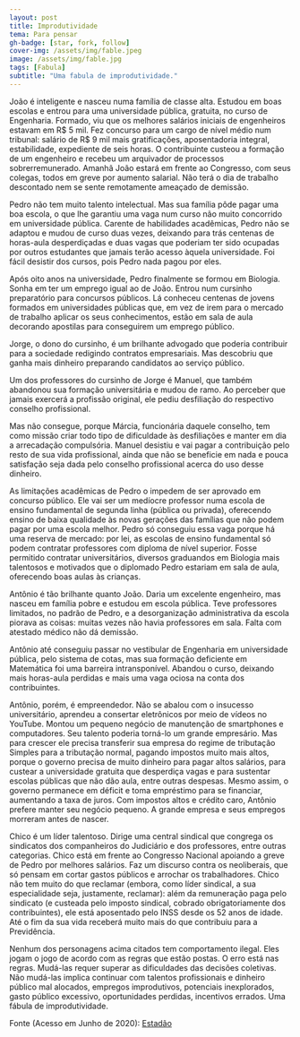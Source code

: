 ```yaml
---
layout: post
title: Improdutividade
tema: Para pensar
gh-badge: [star, fork, follow]
cover-img: /assets/img/fable.jpeg
image: /assets/img/fable.jpg
tags: [Fabula]
subtitle: "Uma fabula de improdutividade."
---
```

João é inteligente e nasceu numa família de classe alta. Estudou em boas escolas e entrou para uma universidade pública, gratuita, no curso de Engenharia. Formado, viu que os melhores salários iniciais de engenheiros estavam em R$ 5 mil. Fez concurso para um cargo de nível médio num tribunal: salário de R$ 9 mil mais gratificações, aposentadoria integral, estabilidade, expediente de seis horas. O contribuinte custeou a formação de um engenheiro e recebeu um arquivador de processos sobrerremunerado. Amanhã João estará em frente ao Congresso, com seus colegas, todos em greve por aumento salarial. Não terá o dia de trabalho descontado nem se sente remotamente ameaçado de demissão.

Pedro não tem muito talento intelectual. Mas sua família pôde pagar uma boa escola, o que lhe garantiu uma vaga num curso não muito concorrido em universidade pública. Carente de habilidades acadêmicas, Pedro não se adaptou e mudou de curso duas vezes, deixando para trás centenas de horas-aula desperdiçadas e duas vagas que poderiam ter sido ocupadas por outros estudantes que jamais terão acesso àquela universidade. Foi fácil desistir dos cursos, pois Pedro nada pagou por eles. 

Após oito anos na universidade, Pedro finalmente se formou em Biologia. Sonha em ter um emprego igual ao de João. Entrou num cursinho preparatório para concursos públicos. Lá conheceu centenas de jovens formados em universidades públicas que, em vez de irem para o mercado de trabalho aplicar os seus conhecimentos, estão em sala de aula decorando apostilas para conseguirem um emprego público. 

Jorge, o dono do cursinho, é um brilhante advogado que poderia contribuir para a sociedade redigindo contratos empresariais. Mas descobriu que ganha mais dinheiro preparando candidatos ao serviço público.

Um dos professores do cursinho de Jorge é Manuel, que também abandonou sua formação universitária e mudou de ramo. Ao perceber que jamais exercerá a profissão original, ele pediu desfiliação do respectivo conselho profissional.

Mas não consegue, porque Márcia, funcionária daquele conselho, tem como missão criar todo tipo de dificuldade às desfiliações e manter em dia a arrecadação compulsória. Manuel desistiu e vai pagar a contribuição pelo resto de sua vida profissional, ainda que não se beneficie em nada e pouca satisfação seja dada pelo conselho profissional acerca do uso desse dinheiro. 

As limitações acadêmicas de Pedro o impedem de ser aprovado em concurso público. Ele vai ser um medíocre professor numa escola de ensino fundamental de segunda linha (pública ou privada), oferecendo ensino de baixa qualidade às novas gerações das famílias que não podem pagar por uma escola melhor. Pedro só conseguiu essa vaga porque há uma reserva de mercado: por lei, as escolas de ensino fundamental só podem contratar professores com diploma de nível superior. Fosse permitido contratar universitários, diversos graduandos em Biologia mais talentosos e motivados que o diplomado Pedro estariam em sala de aula, oferecendo boas aulas às crianças.

Antônio é tão brilhante quanto João. Daria um excelente engenheiro, mas nasceu em família pobre e estudou em escola pública. Teve professores limitados, no padrão de Pedro, e a desorganização administrativa da escola piorava as coisas: muitas vezes não havia professores em sala. Falta com atestado médico não dá demissão.

Antônio até conseguiu passar no vestibular de Engenharia em universidade pública, pelo sistema de cotas, mas sua formação deficiente em Matemática foi uma barreira intransponível. Abandou o curso, deixando mais horas-aula perdidas e mais uma vaga ociosa na conta dos contribuintes.

Antônio, porém, é empreendedor. Não se abalou com o insucesso universitário, aprendeu a consertar eletrônicos por meio de vídeos no YouTube. Montou um pequeno negócio de manutenção de smartphones e computadores. Seu talento poderia torná-lo um grande empresário. Mas para crescer ele precisa transferir sua empresa do regime de tributação Simples para a tributação normal, pagando impostos muito mais altos, porque o governo precisa de muito dinheiro para pagar altos salários, para custear a universidade gratuita que desperdiça vagas e para sustentar escolas públicas que não dão aula, entre outras despesas. Mesmo assim, o governo permanece em déficit e toma empréstimo para se financiar, aumentando a taxa de juros. Com impostos altos e crédito caro, Antônio prefere manter seu negócio pequeno. A grande empresa e seus empregos morreram antes de nascer.

Chico é um líder talentoso. Dirige uma central sindical que congrega os sindicatos dos companheiros do Judiciário e dos professores, entre outras categorias. Chico está em frente ao Congresso Nacional apoiando a greve de Pedro por melhores salários. Faz um discurso contra os neoliberais, que só pensam em cortar gastos públicos e arrochar os trabalhadores. Chico não tem muito do que reclamar (embora, como líder sindical, a sua especialidade seja, justamente, reclamar): além da remuneração paga pelo sindicato (e custeada pelo imposto sindical, cobrado obrigatoriamente dos contribuintes), ele está aposentado pelo INSS desde os 52 anos de idade. Até o fim da sua vida receberá muito mais do que contribuiu para a Previdência.

Nenhum dos personagens acima citados tem comportamento ilegal. Eles jogam o jogo de acordo com as regras que estão postas. O erro está nas regras. Mudá-las requer superar as dificuldades das decisões coletivas. Não mudá-las implica continuar com talentos profissionais e dinheiro público mal alocados, empregos improdutivos, potenciais inexplorados, gasto público excessivo, oportunidades perdidas, incentivos errados. Uma fábula de improdutividade.

Fonte (Acesso em Junho de 2020): <a href="https://opiniao.estadao.com.br/noticias/geral,uma-fabula-de--improdutividade,1759423" target="_blank">Estadão</a>

